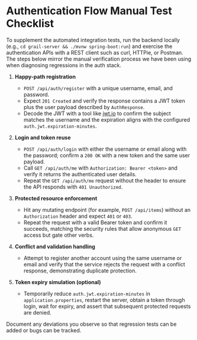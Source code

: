 # Authentication Flow Manual Test Checklist

To supplement the automated integration tests, run the backend locally (e.g., `cd grail-server && ./mvnw spring-boot:run`) and exercise the authentication APIs with a REST client such as curl, HTTPie, or Postman. The steps below mirror the manual verification process we have been using when diagnosing regressions in the auth stack.

1. **Happy-path registration**
   - `POST /api/auth/register` with a unique username, email, and password.
   - Expect `201 Created` and verify the response contains a JWT token plus the user payload described by `AuthResponse`.
   - Decode the JWT with a tool like [jwt.io](https://jwt.io) to confirm the subject matches the username and the expiration aligns with the configured `auth.jwt.expiration-minutes`.

2. **Login and token reuse**
   - `POST /api/auth/login` with either the username or email along with the password; confirm a `200 OK` with a new token and the same user payload.
   - Call `GET /api/auth/me` with `Authorization: Bearer <token>` and verify it returns the authenticated user details.
   - Repeat the `GET /api/auth/me` request without the header to ensure the API responds with `401 Unauthorized`.

3. **Protected resource enforcement**
   - Hit any mutating endpoint (for example, `POST /api/items`) without an `Authorization` header and expect `401` or `403`.
   - Repeat the request with a valid Bearer token and confirm it succeeds, matching the security rules that allow anonymous `GET` access but gate other verbs.

4. **Conflict and validation handling**
   - Attempt to register another account using the same username or email and verify that the service rejects the request with a conflict response, demonstrating duplicate protection.

5. **Token expiry simulation (optional)**
   - Temporarily reduce `auth.jwt.expiration-minutes` in `application.properties`, restart the server, obtain a token through login, wait for expiry, and assert that subsequent protected requests are denied.

Document any deviations you observe so that regression tests can be added or bugs can be tracked.
